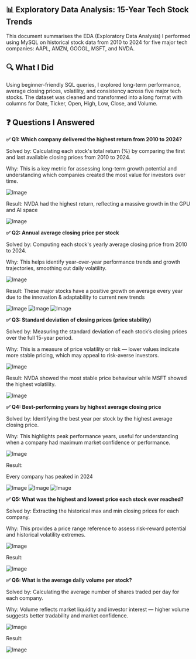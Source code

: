 ## 📊 Exploratory Data Analysis: 15-Year Tech Stock Trends

This document summarises the EDA (Exploratory Data Analysis) I performed using MySQL on historical stock data from 2010 to 2024 for five major tech companies: AAPL, AMZN, GOOGL, MSFT, and NVDA.

## 🔍 What I Did

Using beginner-friendly SQL queries, I explored long-term performance, average closing prices, volatility, and consistency across five major tech stocks. The dataset was cleaned and transformed into a long format with columns for Date, Ticker, Open, High, Low, Close, and Volume.

## ❓ Questions I Answered

**✅ Q1: Which company delivered the highest return from 2010 to 2024?**

Solved by: Calculating each stock's total return (%) by comparing the first and last available closing prices from 2010 to 2024.

Why: This is a key metric for assessing long-term growth potential and understanding which companies created the most value for investors over time.

![Image](https://github.com/user-attachments/assets/ac074bd8-c553-4b57-9dc2-c6955d778ea6)

Result:
NVDA had the highest return, reflecting a massive growth in the GPU and AI space

![Image](https://github.com/user-attachments/assets/678d711c-a5f1-4f4e-854a-f6ff6c983f06)


**✅ Q2: Annual average closing price per stock**

Solved by: Computing each stock's yearly average closing price from 2010 to 2024.

Why: This helps identify year-over-year performance trends and growth trajectories, smoothing out daily volatility.

![Image](https://github.com/user-attachments/assets/7ee34165-435d-4339-ab7d-95dadd1ce302)

Result:
These major stocks have a positive growth on average every year due to the innovation & adaptability to current new trends

![Image](https://github.com/user-attachments/assets/58bd4dad-3832-4066-bffd-207fe0f46cc8) ![Image](https://github.com/user-attachments/assets/4db20115-8291-43c8-9f55-046807e4239c) ![Image](https://github.com/user-attachments/assets/ac8f595d-70a2-437c-bbb4-8d16e845a968)


**✅ Q3: Standard deviation of closing prices (price stability)**

Solved by: Measuring the standard deviation of each stock’s closing prices over the full 15-year period.

Why: This is a measure of price volatility or risk — lower values indicate more stable pricing, which may appeal to risk-averse investors.

![Image](https://github.com/user-attachments/assets/9b60ec54-1476-473e-abbd-cf834008d44a)

Result:
NVDA showed the most stable price behaviour while MSFT showed the highest volatility.

![Image](https://github.com/user-attachments/assets/eb85755b-53b8-4d62-89a6-71fce94b31d1)


**✅ Q4: Best-performing years by highest average closing price**

Solved by: Identifying the best year per stock by the highest average closing price.

Why: This highlights peak performance years, useful for understanding when a company had maximum market confidence or performance.

![Image](https://github.com/user-attachments/assets/9d6a6d0c-609d-4059-9cc1-2c633000961d)

Result:

Every company has peaked in 2024

![Image](https://github.com/user-attachments/assets/a11f9967-e887-4432-aee7-de43cd89a0af) ![Image](https://github.com/user-attachments/assets/d4a4913e-c801-4bb4-a652-d549c18cb282) ![Image](https://github.com/user-attachments/assets/69d2ac70-db9c-4e55-a0a1-c6e5e44dc6e9)


**✅ Q5: What was the highest and lowest price each stock ever reached?**

Solved by: Extracting the historical max and min closing prices for each company.

Why: This provides a price range reference to assess risk-reward potential and historical volatility extremes.

![Image](https://github.com/user-attachments/assets/dbe6dcd9-c0e9-4ac8-a29e-1b8e24bb03bb)

Result:

![Image](https://github.com/user-attachments/assets/43010a44-9821-473c-9faa-bfedaac3aef9)


**✅ Q6: What is the average daily volume per stock?**

Solved by: Calculating the average number of shares traded per day for each company.

Why: Volume reflects market liquidity and investor interest — higher volume suggests better tradability and market confidence.

![Image](https://github.com/user-attachments/assets/0451502a-6976-42fa-a05d-4c95c14260be)

Result:

![Image](https://github.com/user-attachments/assets/2bb7aa83-0eae-486a-88ea-f983a24df8a3)
